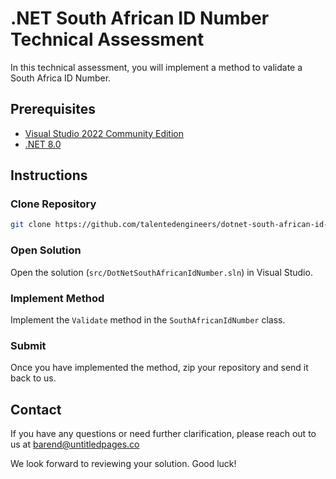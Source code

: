 # .NET South African ID Number Technical Assessment

In this technical assessment, you will implement a method to validate a South Africa ID Number.

## Prerequisites

* [Visual Studio 2022 Community Edition](https://visualstudio.microsoft.com/vs/community)
* [.NET 8.0](https://dotnet.microsoft.com/en-us/download/dotnet/8.0)

## Instructions

### Clone Repository

```bash
git clone https://github.com/talentedengineers/dotnet-south-african-id-number-public.git
```

### Open Solution

Open the solution (`src/DotNetSouthAfricanIdNumber.sln`) in Visual Studio.

### Implement Method

Implement the `Validate` method in the `SouthAfricanIdNumber` class.

### Submit

Once you have implemented the method, zip your repository and send it back to us.

## Contact

If you have any questions or need further clarification, please reach out to us at barend@untitledpages.co

We look forward to reviewing your solution. Good luck!
